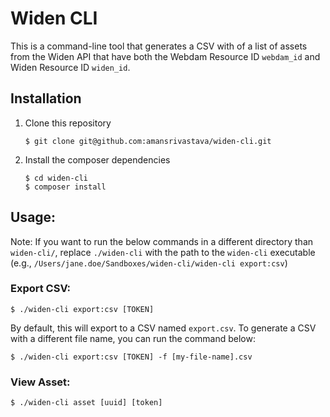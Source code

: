 # Widen CLI

This is a command-line tool that generates a CSV with of a list of assets from the Widen API that have both the Webdam Resource ID `webdam_id` and Widen Resource ID `widen_id`.

## Installation

1. Clone this repository
   ```shell
   $ git clone git@github.com:amansrivastava/widen-cli.git
   ```
2. Install the composer dependencies
   ```shell
   $ cd widen-cli
   $ composer install
   ```

## Usage:
Note: If you want to run the below commands in a different directory than `widen-cli/`, replace `./widen-cli` with the path to the `widen-cli` executable (e.g., `/Users/jane.doe/Sandboxes/widen-cli/widen-cli export:csv`)

### Export CSV:
```shell
$ ./widen-cli export:csv [TOKEN]
```

By default, this will export to a CSV named `export.csv`. To generate a CSV with a different file name, you can run the command below:

```shell
$ ./widen-cli export:csv [TOKEN] -f [my-file-name].csv
```
### View Asset:
```shell
$ ./widen-cli asset [uuid] [token]
```
